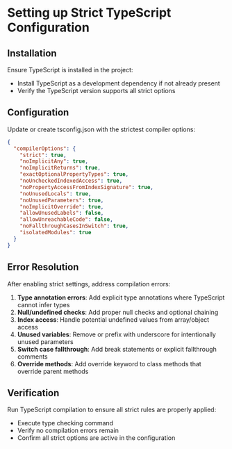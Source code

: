 # Setting up Strict TypeScript Configuration

## Installation

Ensure TypeScript is installed in the project:
- Install TypeScript as a development dependency if not already present
- Verify the TypeScript version supports all strict options

## Configuration

Update or create tsconfig.json with the strictest compiler options:

```json
{
  "compilerOptions": {
    "strict": true,
    "noImplicitAny": true,
    "noImplicitReturns": true,
    "exactOptionalPropertyTypes": true,
    "noUncheckedIndexedAccess": true,
    "noPropertyAccessFromIndexSignature": true,
    "noUnusedLocals": true,
    "noUnusedParameters": true,
    "noImplicitOverride": true,
    "allowUnusedLabels": false,
    "allowUnreachableCode": false,
    "noFallthroughCasesInSwitch": true,
    "isolatedModules": true
  }
}
```

## Error Resolution

After enabling strict settings, address compilation errors:

1. **Type annotation errors**: Add explicit type annotations where TypeScript cannot infer types
2. **Null/undefined checks**: Add proper null checks and optional chaining
3. **Index access**: Handle potential undefined values from array/object access
4. **Unused variables**: Remove or prefix with underscore for intentionally unused parameters
5. **Switch case fallthrough**: Add break statements or explicit fallthrough comments
6. **Override methods**: Add override keyword to class methods that override parent methods

## Verification

Run TypeScript compilation to ensure all strict rules are properly applied:
- Execute type checking command
- Verify no compilation errors remain
- Confirm all strict options are active in the configuration